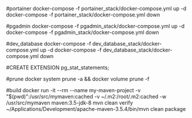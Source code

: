 #portainer
docker-compose -f portainer_stack/docker-compose.yml up -d
docker-compose -f portainer_stack/docker-compose.yml down 

#pgadmin
docker-compose -f pgadmin_stack/docker-compose.yml up -d
docker-compose -f pgadmin_stack/docker-compose.yml down

#dev_database
docker-compose -f dev_database_stack/docker-compose.yml up -d
docker-compose -f dev_database_stack/docker-compose.yml down 

#CREATE EXTENSION pg_stat_statements;

#prune
docker system prune -a && docker volume prune -f

#build
docker run -it --rm --name my-maven-project -v "$(pwd)":/usr/src/mymaven:cached -v ~/.m2:/root/.m2:cached -w /usr/src/mymaven maven:3.5-jdk-8 mvn clean verify
~/Applications/Development/apache-maven-3.5.4/bin/mvn clean package

